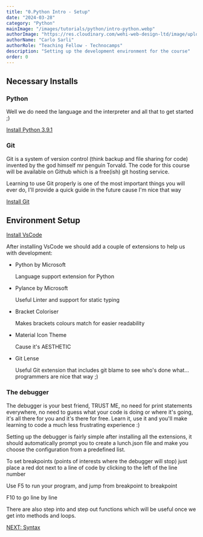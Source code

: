 ```yaml
---
title: "0.Python Intro - Setup"
date: "2024-03-28"
category: "Python"
mainImage: "/images/tutorials/python/intro-python.webp"
authorImage: "https://res.cloudinary.com/wehi-web-design-ltd/image/upload/v1698242293/carlosarli.com/photo/image0.jpg"
authorName: "Carlo Sarli"
authorRole: "Teaching Fellow - Technocamps"
description: "Setting up the development environment for the course"
order: 0
---
```


## Necessary Installs

### Python

Well we do need the language and the interpreter and all that to get started ;)

[Install Python 3.9.1](https://www.python.org/downloads/release/python-391/)

### Git

Git is a system of version control (think backup and file sharing for code) invented by the god himself mr penguin Torvald. The code for this course will be available on Github which is a free(ish) git hosting service.

Learning to use Git properly is one of the most important things you will ever do, I'll provide a quick guide in the future cause I'm nice that way

[Install Git](https://git-scm.com/)

## Environment Setup

[Install VsCode](https://code.visualstudio.com/)

After installing VsCode we should add a couple of extensions to help us with development:

* Python by Microsoft

  Language support extension for Python
* Pylance by Microsoft

  Useful Linter and support for static typing
* Bracket Coloriser

  Makes brackets colours match for easier readability
* Material Icon Theme

  Cause it's AESTHETIC 
* Git Lense

  Useful Git extension that includes git blame to see who's done what... programmers are nice that way ;)

### The debugger

The debugger is your best friend, TRUST ME, no need for print statements everywhere, no need to guess what your code is doing or where it's going, it's all there for you and it's there for free. Learn it, use it and you'll make learning to code a much less frustrating experience :)

Setting up the debugger is fairly simple after installing all the extensions, it should automatically prompt you to create a lunch.json file and make you choose the configuration from a predefined list.

To set breakpoints (points of interests where the debugger will stop) just place a red dot next to a line of code by clicking to the left of the line number

Use F5 to run your program, and jump from breakpoint to breakpoint

F10 to go line by line

There are also step into and step out functions which will be useful once we get into methods and loops.


[NEXT: Syntax](./tutorials/python/python-intro-syntax)


